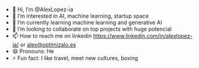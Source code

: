 - 👋 Hi, I’m @AlexLopez-ia
- 👀 I’m interested in AI, machine learning, startup space
- 🌱 I’m currently learning machine learning and generative AI
- 💞️ I’m looking to collaborate on top projects with huge potencial
- 📫 How to reach me on linkedin https://www.linkedin.com/in/alexlopez-ia/ or alex@optimizalo.es
- 😄 Pronouns: He
- ⚡ Fun fact: I like travel, meet new cultures, boxing

<!---
AlexLopez-ia/AlexLopez-ia is a ✨ special ✨ repository because its `README.md` (this file) appears on your GitHub profile.
You can click the Preview link to take a look at your changes.
--->

